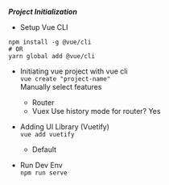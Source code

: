***Project Initialization***
- Setup Vue CLI
```
npm install -g @vue/cli
# OR
yarn global add @vue/cli
```

- Initiating vue project with vue cli <br>
`vue create "project-name"` <br>
    Manually select features
    - Router
    - Vuex
    Use history mode for router? Yes <br>

- Adding UI Library (Vuetify) <br>
`vue add vuetify` 
    - Default  <br>

- Run Dev Env <br>
`npm run serve`